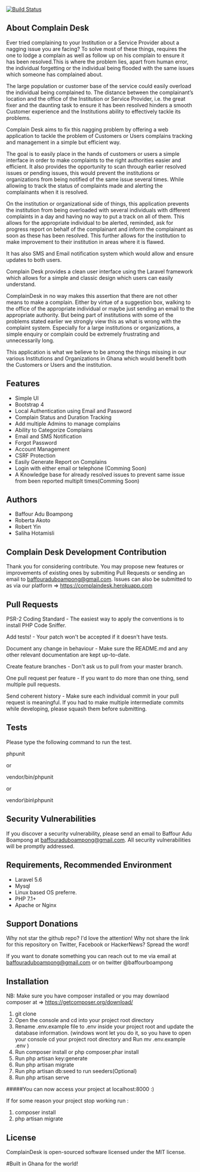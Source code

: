 [![Build Status](https://travis-ci.org/BaffourAdu/ComplainDesk.svg?branch=master)](https://travis-ci.org/BaffourAdu/ComplainDesk)

About Complain Desk
--------------------------------------------
Ever tried complaining to your Institution or a Service Provider about a nagging issue you are facing? To solve most of these things, requires the one to lodge a complain as well as follow up on his complain to ensure it has been resolved.This is where the problem lies, apart from human error, the individual forgetting or the individual being flooded with the same issues which someone has complained about.

The large population or customer base of the service could easily overload the individual being complained to. The distance between the complainant’s location and the office of the Institution or Service Provider, i.e. the great fixer and the daunting task to ensure it has been resolved hinders a smooth Customer experience and the Institutions ability to effectively tackle its problems.

Complain Desk aims to fix this nagging problem by offering a web application to tackle the problem of Customers or Users complains tracking and management in a simple but efficient way.

The goal is to easily place in the hands of customers or users a simple interface in order to make complaints to the right authorities easier and efficient. It also provides the opportunity to scan through earlier resolved issues or pending issues, this would prevent the institutions or organizations from being notified of the same issue several times. While allowing to track the status of complaints made and alerting the complainants when it is resolved.

On the institution or organizational side of things, this application prevents the institution from being overloaded with several individuals with different complaints in a day and having no way to put a track on all of them. This allows for the appropriate individual to be alerted, reminded, ask for progress report on behalf of the complainant and inform the complainant as soon as these has been resolved. This further allows for the institution to make improvement to their institution in areas where it is flawed.

It has also SMS and Email notification system which would allow and ensure updates to both users.

Complain Desk provides a clean user interface using the Laravel framework which allows for a simple and classic design which users can easily understand. 

ComplainDesk in no way makes this assertion that there are not other means to make a complain. Either by virtue of a suggestion box, walking to the office of the appropriate individual or maybe just sending an email to the appropriate authority. But being part of institutions with some of the problems stated earlier we strongly view this as what is wrong with the complaint system. Especially for a large institutions or organizations, a simple enquiry or complain could be extremely frustrating and unnecessarily long.

This application is what we believe to be among the things missing in our various Institutions and Organizations in Ghana which would benefit both the Customers or Users and the institution.


Features
---------------------------------------------
* Simple UI
* Bootstrap 4
* Local Authentication using Email and Password
* Complain Status and Duration Tracking
* Add multiple Admins to manage complains
* Ability to Categorize Complains
* Email and SMS Notification
* Forgot Password
* Account Management
* CSRF Protection
* Easily Generate Report on Complains 
* Login with either email or telephone (Comming Soon)
* A Knowledge base for already resolved issues to prevent same issue from been reported multiplt times(Comming Soon)


Authors
----------------------------------------------
* Baffour Adu Boampong
* Roberta Akoto
* Robert Yin
* Saliha Hotamisli


Complain Desk Development Contribution
----------------------------------------------
Thank you for considering contribute. You may propose new features or improvements of existing ones by submiting Pull Requests or sending an email to baffouraduboampong@gmail.com. Issues can also be submitted to as via our platform => https://complaindesk.herokuapp.com 

Pull Requests
----------------------------------------------
PSR-2 Coding Standard - The easiest way to apply the conventions is to install PHP Code Sniffer.

Add tests! - Your patch won't be accepted if it doesn't have tests.

Document any change in behaviour - Make sure the README.md and any other relevant documentation are kept up-to-date.

Create feature branches - Don't ask us to pull from your master branch.

One pull request per feature - If you want to do more than one thing, send multiple pull requests.

Send coherent history - Make sure each individual commit in your pull request is meaningful. If you had to make multiple intermediate commits while developing, please squash them before submitting.

Tests
---------------------------------------------
Please type the following command to run the test.

phpunit

or

vendor/bin/phpunit

or

vendor\bin\phpunit


Security Vulnerabilities
----------------------------------------------
If you discover a security vulnerability, please send an email to Baffour Adu Boampong at baffouraduboampong@gmail.com. 
All security vulnerabilities will be promptly addressed.


Requirements, Recommended Environment
----------------------------------------------
* Laravel 5.6
* Mysql
* Linux based OS preferre.
* PHP 7.1+
* Apache or Nginx


Support Donations
----------------------------------------------
Why not star the github repo? I'd love the attention! Why not share the link for this repository on Twitter, Facebook or HackerNews? Spread the word!

If you want to donate something you can reach out to me via email at baffouraduboampong@gmail.com or on twitter @baffourboampong


Installation
----------------------------------------------

NB: Make sure you have composer installed or you may downlaod composer at => https://getcomposer.org/download/

1. git clone <repo-url>
2. Open the console and cd into your project root directory
3. Rename .env.example file to .env inside your project root and update the database information. 
    (windows wont let you do it, so you have to open your console cd your project root directory and Run mv .env.example .env )
4. Run composer install or php composer.phar install
5. Run php artisan key:generate
6. Run php artisan migrate
7. Run php artisan db:seed to run seeders(Optional)
8. Run php artisan serve

#####You can now access your project at localhost:8000 :)

If for some reason your project stop working run :
1. composer install
2. php artisan migrate


License
----------------------------------------------
ComplainDesk is open-sourced software licensed under the MIT license.


#Built in Ghana for the world!
